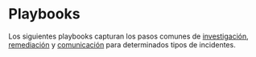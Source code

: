 
# Playbooks

Los siguientes playbooks capturan los pasos comunes de [investigación](#investigate), [remediación](#remediate) y [comunicación](#communicate) para determinados tipos de incidentes.
